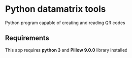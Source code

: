 # Python datamatrix tools
Python program capable of creating and reading QR codes

## Requirements
This app requires **python 3** and **Pillow 9.0.0** library installed
